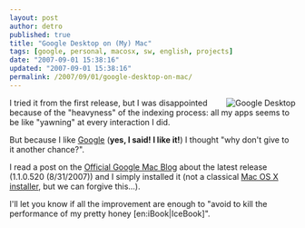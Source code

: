```yaml
---
layout: post
author: detro
published: true
title: "Google Desktop on (My) Mac"
tags: [google, personal, macosx, sw, english, projects]
date: "2007-09-01 15:38:16"
updated: "2007-09-01 15:38:16"
permalink: /2007/09/01/google-desktop-on-mac/
---
```


<img src="http://desktop.google.com/images/logo3.gif" alt="Google Desktop" align="right"/>
I tried it from the first release, but I was disappointed because of the "heavyness" of the indexing process: all my apps seems to be like "yawning" at every interaction I did.

But because I like <a href="http://www.google.com/">Google</a> (<strong>yes, I said! I like it!</strong>) I thought "why don't give to it another chance?".

I read a post on the <a href="http://googlemac.blogspot.com/2007/08/google-desktop-for-mac-in-9-more.html">Official Google Mac Blog</a> about the latest release (1.1.0.520 (8/31/2007)) and I simply installed it (not a classical <a href="http://s.sudre.free.fr/Stuff/PackageMaker_Howto.html">Mac OS X installer</a>, but we can forgive this...).

I'll let you know if all the improvement are enough to "avoid to kill the performance of my pretty honey [en:iBook|IceBook]". 
